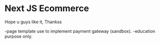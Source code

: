 # Next JS Ecommerce 

Hope u guys like it, Thankss

-page template use to implement payment gateway (sandbox).
-education purpose only.
